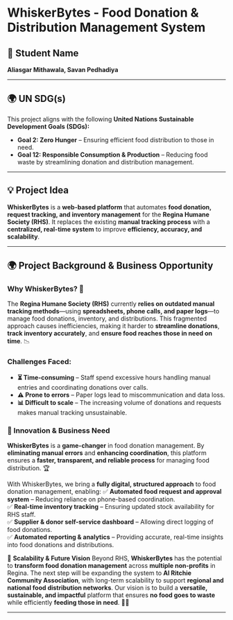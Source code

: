 # **WhiskerBytes - Food Donation & Distribution Management System**

## **👤 Student Name**
**Aliasgar Mithawala, Savan Pedhadiya**

---

## **🌍 UN SDG(s)**
This project aligns with the following **United Nations Sustainable Development Goals (SDGs):**
- **Goal 2: Zero Hunger** – Ensuring efficient food distribution to those in need.
- **Goal 12: Responsible Consumption & Production** – Reducing food waste by streamlining donation and distribution management.

---

## **💡 Project Idea**
**WhiskerBytes** is a **web-based platform** that automates **food donation, request tracking, and inventory management** for the **Regina Humane Society (RHS)**. It replaces the existing **manual tracking process** with a **centralized, real-time system** to improve **efficiency, accuracy, and scalability**.

---

## **🌍 Project Background & Business Opportunity**
### **Why WhiskerBytes? 🤔**
The **Regina Humane Society (RHS)** currently **relies on outdated manual tracking methods**—using **spreadsheets, phone calls, and paper logs**—to manage food donations, inventory, and distributions. This fragmented approach causes inefficiencies, making it harder to **streamline donations**, **track inventory accurately**, and **ensure food reaches those in need on time**. 📉

### **Challenges Faced:**
- **⏳ Time-consuming** – Staff spend excessive hours handling manual entries and coordinating donations over calls.
- **⚠️ Prone to errors** – Paper logs lead to miscommunication and data loss.
- **📊 Difficult to scale** – The increasing volume of donations and requests makes manual tracking unsustainable.

### **🚀 Innovation & Business Need**
**WhiskerBytes** is a **game-changer** in food donation management. By **eliminating manual errors** and **enhancing coordination**, this platform ensures a **faster, transparent, and reliable process** for managing food distribution. 🏆

With WhiskerBytes, we bring a **fully digital, structured approach** to food donation management, enabling:
✅ **Automated food request and approval system** – Reducing reliance on phone-based coordination.  
✅ **Real-time inventory tracking** – Ensuring updated stock availability for RHS staff.  
✅ **Supplier & donor self-service dashboard** – Allowing direct logging of food donations.  
✅ **Automated reporting & analytics** – Providing accurate, real-time insights into food donations and distributions.  

📡 **Scalability & Future Vision**
Beyond RHS, **WhiskerBytes** has the potential to **transform food donation management** across **multiple non-profits** in Regina. The next step will be expanding the system to **Al Ritchie Community Association**, with long-term scalability to support **regional and national food distribution networks**. Our vision is to build a **versatile, sustainable, and impactful** platform that ensures **no food goes to waste** while efficiently **feeding those in need**. 🌱💡

---
